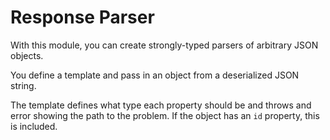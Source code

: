 # Response Parser

With this module, you can create strongly-typed parsers of arbitrary JSON objects.

You define a template and pass in an object from a deserialized JSON string.

The template defines what type each property should be and throws and error showing the path to the problem. If the object has an `id` property, this is included.